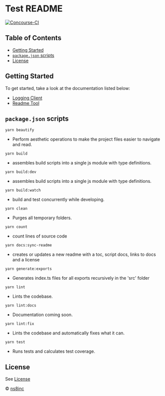 # Test README
[![Concourse-CI](https://concourse.ns8-infrastructure.com/api/v1/teams/main/pipelines/protect-tools-js/jobs/test/badge)](https://concourse.ns8-infrastructure.com/teams/main/pipelines/protect-tools-js)

## Table of Contents
  + [Getting Started](#getting-started)
  + [`package.json` scripts](#packagejson-scripts)
  + [License](#license)

## Getting Started
To get started, take a look at the documentation listed below:


- [Logging Client](public/en/platform/protect-tools-js/logger.md)
- [Readme Tool](public/en/platform/protect-tools-js/readme.md)

## `package.json` scripts
`yarn beautify`
- Perform aesthetic operations to make the project files easier to navigate and read.

`yarn build`
- assembles build scripts into a single js module with type definitions.

`yarn build:dev`
- assembles build scripts into a single js module with type definitions.

`yarn build:watch`
- build and test concurrently while developing.

`yarn clean`
- Purges all temporary folders.

`yarn count`
- count lines of source code

`yarn docs:sync-readme`
- creates or updates a new readme with a toc, script docs, links to docs and a license

`yarn generate:exports`
- Generates index.ts files for all exports recursively in the 'src' folder

`yarn lint`
- Lints the codebase.

`yarn lint:docs`
- Documentation coming soon.

`yarn lint:fix`
- Lints the codebase and automatically fixes what it can.

`yarn test`
- Runs tests and calculates test coverage.

## License
See [License](./LICENSE)

© [ns8inc](https://ns8.com)
